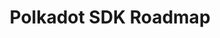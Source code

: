 ---
title: "Polkadot SDK Roadmap"
briefTitle: "Polkadot SDK"
description: "The Polkadot SDK is a modular library for building Layer-1 blockchains, enabling developers to create application-specific chains while abstracting away the complexities of low-level architecture."
tags: ["protocol"]
order: 1
isHidden: false
github: "https://github.com/paritytech/polkadot-sdk"
documentationLink: "https://docs.substrate.io/"    
---